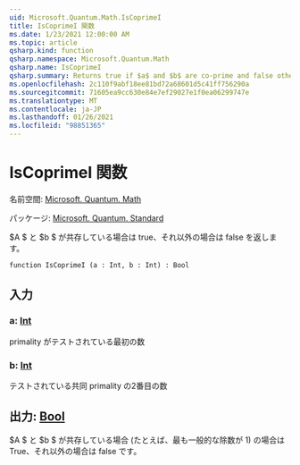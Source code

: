 ```yaml
---
uid: Microsoft.Quantum.Math.IsCoprimeI
title: IsCoprimeI 関数
ms.date: 1/23/2021 12:00:00 AM
ms.topic: article
qsharp.kind: function
qsharp.namespace: Microsoft.Quantum.Math
qsharp.name: IsCoprimeI
qsharp.summary: Returns true if $a$ and $b$ are co-prime and false otherwise.
ms.openlocfilehash: 2c110f9abf18ee81bd72a68601d5c41ff756290a
ms.sourcegitcommit: 71605ea9cc630e84e7ef29027e1f0ea06299747e
ms.translationtype: MT
ms.contentlocale: ja-JP
ms.lasthandoff: 01/26/2021
ms.locfileid: "98851365"
---
```

# <a name="iscoprimei-function"></a>IsCoprimeI 関数

名前空間: [Microsoft. Quantum. Math](xref:Microsoft.Quantum.Math)

パッケージ: [Microsoft. Quantum. Standard](https://nuget.org/packages/Microsoft.Quantum.Standard)


$A $ と $b $ が共存している場合は true、それ以外の場合は false を返します。

```qsharp
function IsCoprimeI (a : Int, b : Int) : Bool
```


## <a name="input"></a>入力

### <a name="a--int"></a>a: [Int](xref:microsoft.quantum.lang-ref.int)

primality がテストされている最初の数


### <a name="b--int"></a>b: [Int](xref:microsoft.quantum.lang-ref.int)

テストされている共同 primality の2番目の数



## <a name="output--bool"></a>出力: [Bool](xref:microsoft.quantum.lang-ref.bool)

$A $ と $b $ が共存している場合 (たとえば、最も一般的な除数が 1) の場合は True、それ以外の場合は false です。
